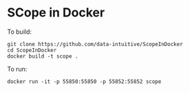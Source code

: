 # SCope in Docker

To build:

	git clone https://github.com/data-intuitive/ScopeInDocker
	cd ScopeInDocker
	docker build -t scope .

To run:

	docker run -it -p 55850:55850 -p 55852:55852 scope

